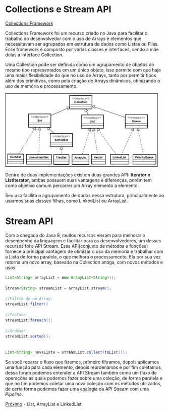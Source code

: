 <h1>Collections e Stream API</h1>

<u>Collections Framework</u>

Collections Framework foi um recurso criado no Java para facilitar o trabalho do desenvolvedor com o uso de Arrays e elementos que necessitavam ser agrupados em estrutura de dados como Listas ou Filas. Esse framework é composto por várias classes e interfaces, sendo a mãe delas a interface Collection.

Uma Collection pode ser definida como um agrupamento de objetos do mesmo tipo representados em um único objeto, isso permite com que haja uma maior flexibilidade do que no uso de Arrays, tanto por permitir tipos além dos primitivos, como pela criação de Arrays dinâmicos, otimizando o uso de memória e processamento.

![Collections](../img/collection-interface-diagram.jpg)

Dentro de duas implementações existem duas grandes API: **Iterator e ListIterator**, ambas possuem suas vantagens e diferenças, porém tem como objetivo comum percorrer um Array elemento a elemento.

Seu uso facilita o agrupamento de dados nessa estrutura, principalmente ao usarmos suas classes filhas, como LinkedList ou ArrayList.

<h1>Stream API</h1>

Com a chegada do Java 8, muitos recursos vieram para melhorar o desempenho da linguagem e facilitar para os desenvolvedores, um desses recursos foi a API Stream. Essa API(conjunto de métodos e funções) fornece a principal vantagem de otimizar o uso da memória e trabalhar com a Lista de forma paralela, o que melhora o processamento. Ela por sua vez retorna um novo array, baseado na Collection antiga, com novos métodos e usos.

```java
List<String> arrayList = new ArrayList<String>();

Stream<String> streamList = arrayList.stream();

//Filtro de um Array;
streamList.filter()

//ForEach
streamList.foreach();

//Ordenar
streamList.sorted();


List<String> novaLista = streamList.collect(toList());

```

Se você reparar o fluxo que fizemos, primeiro filtramos, depois aplicamos uma função para cada elemento, depois reordenamos e por fim coletamos, dessa foram podemos entender a API Stream também como um fluxo de operações as quais podemos fazer sobre uma coleção, de forma paralela e que no fim podemos coletar uma nova coleção com os métodos utilizados, de certa forma podemos fazer uma analogia da API Stream com uma _Pipeline_.

[Próximo](./11-LinkedList-vs-ArrayList.md) - List, ArrayList e LinkedList
